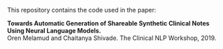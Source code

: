 This repository contains the code used in the paper:

**Towards Automatic Generation of Shareable Synthetic Clinical Notes Using Neural Language Models.**   
Oren Melamud and Chaitanya Shivade. The Clinical NLP Workshop, 2019.
